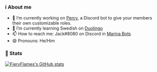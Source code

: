 ### ℹ️ About me

- 🔭 I’m currently working on [Percy](https://github.com/FieryFlames/Percy), a Discord bot to give your members their own customizable roles.
- 🌱 I’m currently learning Swedish on [Duolingo](https://www.duolingo.com/)
- 📫 How to reach me: Jack#8080 on Discord in [Marina Bots](https://discord.gg/TKspeKB)
- 😄 Pronouns: He/Him

### 🥇 Stats
[![FieryFlames's GitHub stats](https://github-readme-stats.vercel.app/api?username=FieryFlames&theme=radical&show_icons=true)](https://github.com/anuraghazra/github-readme-stats)


